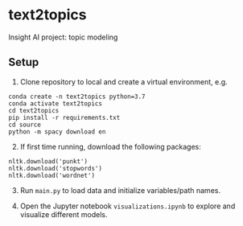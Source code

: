 # text2topics
Insight AI project: topic modeling 

## Setup 

1. Clone repository to local and create a virtual environment, e.g. 

```
conda create -n text2topics python=3.7 
conda activate text2topics
cd text2topics 
pip install -r requirements.txt 
cd source
python -m spacy download en
```
2. If first time running, download the following packages: 

```
nltk.download('punkt')
nltk.download('stopwords')
nltk.download('wordnet')
```

3. Run ```main.py``` to load data and initialize variables/path names. 


4. Open the Jupyter notebook ```visualizations.ipynb``` to explore and visualize different models. 


